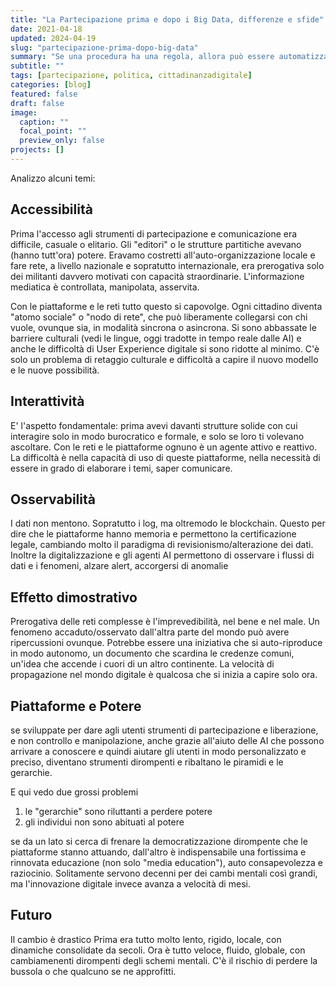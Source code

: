 ```yaml
---
title: "La Partecipazione prima e dopo i Big Data, differenze e sfide"
date: 2021-04-18
updated: 2024-04-19
slug: "partecipazione-prima-dopo-big-data"
summary: "Se una procedura ha una regola, allora può essere automatizzata. Scopriamolo con questo semplice sistema per cercare e sostituire del testo."
subtitle: ""
tags: [partecipazione, politica, cittadinanzadigitale]
categories: [blog]
featured: false
draft: false
image:
  caption: ""
  focal_point: ""
  preview_only: false
projects: []
---
```


Analizzo alcuni temi:

## Accessibilità
Prima l'accesso agli strumenti di partecipazione e comunicazione era difficile, casuale o elitario. Gli "editori" o le strutture partitiche avevano (hanno tutt'ora) potere.
Eravamo costretti all'auto-organizzazione locale e fare rete, a livello nazionale e sopratutto internazionale, era prerogativa solo dei militanti davvero motivati con capacità straordinarie.
L'informazione mediatica è controllata, manipolata, asservita.

Con le piattaforme e le reti tutto questo si capovolge. Ogni cittadino diventa "atomo sociale" o "nodo di rete", che può liberamente collegarsi con chi vuole, ovunque sia, in modalità sincrona o asincrona.
Si sono abbassate le barriere culturali (vedi le lingue, oggi tradotte in tempo reale dalle AI) e anche le difficoltà di User Experience digitale si sono ridotte al minimo. C'è solo un problema di retaggio culturale e difficoltà a capire il nuovo modello e le nuove possibilità.

## Interattività
E' l'aspetto fondamentale: prima avevi davanti strutture solide con cui interagire solo in modo burocratico e formale, e solo se loro ti volevano ascoltare.
Con le reti e le piattaforme ognuno è un agente attivo e reattivo.
La difficoltà è nella capacità di uso di queste piattaforme, nella necessità di essere in grado di elaborare i temi, saper comunicare.

## Osservabilità
I dati non mentono. Sopratutto i log, ma oltremodo le blockchain.
Questo per dire che le piattaforme hanno memoria e permettono la certificazione legale, cambiando molto il paradigma di revisionismo/alterazione dei dati.
Inoltre la digitalizzazione e gli agenti AI permettono di osservare i flussi di dati e i fenomeni, alzare alert, accorgersi di anomalie

## Effetto dimostrativo
Prerogativa delle reti complesse è l'imprevedibilità, nel bene e nel male.
Un fenomeno accaduto/osservato dall'altra parte del mondo può avere ripercussioni ovunque. Potrebbe essere una iniziativa che si auto-riproduce in modo autonomo, un documento che scardina le credenze comuni, un'idea che accende i cuori di un altro continente.
La velocità di propagazione nel mondo digitale è qualcosa che si inizia a capire solo ora.

## Piattaforme e Potere
se sviluppate per dare agli utenti strumenti di partecipazione e liberazione, e non controllo e manipolazione, anche grazie all'aiuto delle AI che possono arrivare a conoscere e quindi aiutare gli utenti in modo personalizzato e preciso, diventano strumenti dirompenti e ribaltano le piramidi e le gerarchie.

E qui vedo due grossi problemi
1. le "gerarchie" sono riluttanti a perdere potere
2. gli individui non sono abituati al potere

se da un lato si cerca di frenare la democratizzazione dirompente che le piattaforme stanno attuando, dall'altro è indispensabile una fortissima e rinnovata educazione (non solo "media education"), auto consapevolezza e raziocinio. Solitamente servono decenni per dei cambi mentali così grandi, ma l'innovazione digitale invece avanza a velocità di mesi.

## Futuro
Il cambio è drastico
Prima era tutto molto lento, rigido, locale, con dinamiche consolidate da secoli.
Ora è tutto veloce, fluido, globale, con cambiamenenti dirompenti degli schemi mentali.
C'è il rischio di perdere la bussola o che qualcuno se ne approfitti.